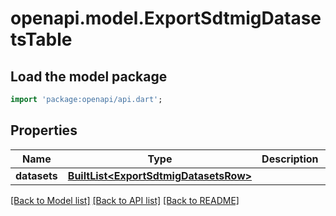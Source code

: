# openapi.model.ExportSdtmigDatasetsTable

## Load the model package
```dart
import 'package:openapi/api.dart';
```

## Properties
Name | Type | Description | Notes
------------ | ------------- | ------------- | -------------
**datasets** | [**BuiltList&lt;ExportSdtmigDatasetsRow&gt;**](ExportSdtmigDatasetsRow.md) |  | [optional] 

[[Back to Model list]](../README.md#documentation-for-models) [[Back to API list]](../README.md#documentation-for-api-endpoints) [[Back to README]](../README.md)


